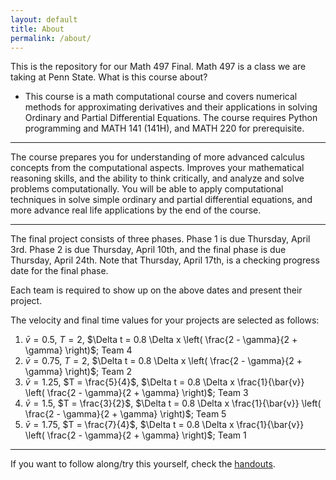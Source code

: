 ```yaml
---
layout: default
title: About
permalink: /about/
---
```


This is the repository for our Math 497 Final. Math 497 is a class we are taking at Penn State. What is this course about?
- This course is a math computational course and covers numerical methods for approximating derivatives and their applications in solving Ordinary and Partial Differential Equations. The course requires Python programming and  MATH 141 (141H), and MATH 220 for prerequisite.
___
The course prepares you for understanding of more advanced calculus concepts from the computational aspects. Improves your mathematical reasoning skills, and the ability to think critically, and analyze and solve problems computationally. You will be able to apply computational techniques in solve simple ordinary and partial differential equations, and more advance real life applications by the end of the course.
___
The final project consists of three phases.
Phase 1 is due Thursday, April 3rd. Phase 2 is due Thursday, April 10th, and the final phase is due Thursday, April 24th. Note that Thursday, April 17th, is a checking progress date for the final phase.

Each team is required to show up on the above dates and present their project.

The velocity and final time values for your projects are selected as follows:

1. $\bar{v} = 0.5$, $T = 2$, $\Delta t = 0.8 \Delta x \left( \frac{2 - \gamma}{2 + \gamma} \right)$; Team 4
2. $\bar{v} = 0.75$, $T = 2$, $\Delta t = 0.8 \Delta x \left( \frac{2 - \gamma}{2 + \gamma} \right)$; Team 2
3. $\bar{v} = 1.25$, $T = \frac{5}{4}$, $\Delta t = 0.8 \Delta x \frac{1}{\bar{v}} \left( \frac{2 - \gamma}{2 + \gamma} \right)$; Team 3
4. $\bar{v} = 1.5$, $T = \frac{3}{2}$, $\Delta t = 0.8 \Delta x \frac{1}{\bar{v}} \left( \frac{2 - \gamma}{2 + \gamma} \right)$; Team 5
5. $\bar{v} = 1.75$, $T = \frac{7}{4}$, $\Delta t = 0.8 \Delta x \frac{1}{\bar{v}} \left( \frac{2 - \gamma}{2 + \gamma} \right)$; Team 1
___
If you want to follow along/try this yourself, check the [handouts](/handouts/). 
